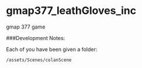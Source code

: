 # gmap377_leathGloves_inc
gmap 377 game

###Development Notes:

Each of you have been given a folder:
```
/assets/Scenes/colanScene
```
